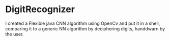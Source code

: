 # DigitRecognizer
 I created a Flexible java CNN algorithm using OpenCv and put it in a shell, comparing it to a generic NN algorithm by deciphering digits, handdwarn by the user.

